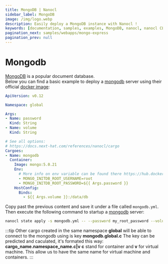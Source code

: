 ```yaml
---
title: MongoDB | Nanocl
sidebar_label: MongoDB
image: /img/logo.webp
description: Easily deploy a MongoDB instance with Nanocl !
keywords: [documentation, samples, examples, MongoDB, nanocl, nanocl CLI, CLI]
pagination_next: samples/webapps/mongo-express
pagination_prev: null
---
```

# Mongodb

[MongoDB][mongodb] is a popular document database.<br />
Below you can find a basic example to deploy a [mongodb][mongodb] server using their official [docker image][docker image]:

```yaml
ApiVersion: v0.12

Namespace: global

Args:
- Name: password
  Kind: String
- Name: volume
  Kind: String

# See all options:
# https://docs.next-hat.com/references/nanocl/cargo
Cargoes:
- Name: mongodb
  Container:
    Image: mongo:5.0.21
    Env:
      # More info on env variable can be found there https://hub.docker.com/_/mongo
      - MONGO_INITDB_ROOT_USERNAME=root
      - MONGO_INITDB_ROOT_PASSWORD=${{ Args.password }}
    HostConfig:
      Binds:
        - ${{ Args.volume }}:/data/db
```

Copy past the previous content and save it under a file called `mongodb.yml`.<br />
Then execute the following command to startup a [mongodb](mongodb) server:

```sh
nanocl state apply -s mongodb.yml -- --password my_root_password --volume /opt/mongodb
```

:::tip
Other cargo created in the same namespace **global** will be able to connect to the mongodb using is key **mongodb.global.c**
The key can be predicted and caculated, it's formated this way: **cargo_name.namespace_name.c|v** **c** stand for container and **v** for virtual machine.
This allow us to have the same name for virtual machine and containers.
:::

[mongodb]: https://www.mongodb.com
[docker image]: https://hub.docker.com/_/mongo